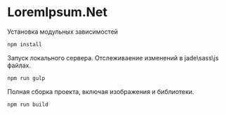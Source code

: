 # LoremIpsum.Net

Установка модульных зависимостей
```bash
npm install
```

Запуск локального сервера. Отслеживаение изменений в jade\sass\js файлах.
```bash
npm run gulp
```

Полная сборка проекта, включая изображения и библиотеки.
```bash
npm run build
```
